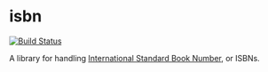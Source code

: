 isbn
====

[![Build Status](https://github.com/philippeitis/isbn-rs/workflows/Rust/badge.svg)](https://github.com/philippeitis/isbn-rs/)

A library for handling [International Standard Book Number], or ISBNs.

[International Standard Book Number]: https://www.isbn-international.org/
